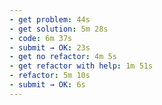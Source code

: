 ```yaml
---
- get problem: 44s
- get solution: 5m 28s
- code: 6m 37s
- submit → OK: 23s
- get no refactor: 4m 5s
- get refactor with help: 1m 51s
- refactor: 5m 10s
- submit → OK: 6s
---
```

